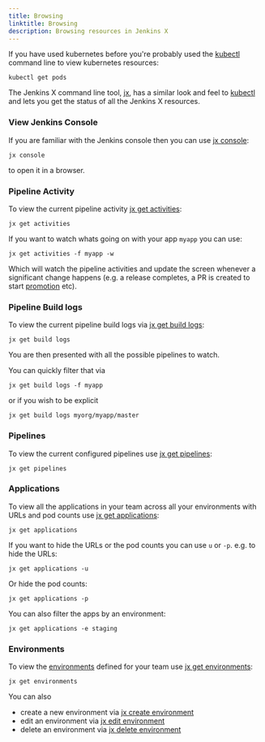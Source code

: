 ```yaml
---
title: Browsing
linktitle: Browsing
description: Browsing resources in Jenkins X 
---
```


                
If you have used kubernetes before you're probably used the [kubectl](https://kubernetes.io/docs/reference/kubectl/overview/) command line to view kubernetes resources:

```shell
kubectl get pods
```

The Jenkins X command line tool, [jx](/commands/jx), has a similar look and feel to [kubectl](https://kubernetes.io/docs/reference/kubectl/overview/) and lets you get the status of all the Jenkins X resources.

### View Jenkins Console
 
If you are familiar with the Jenkins console then you can use [jx console](/commands/jx_console):

```shell
jx console
```

to open it in a browser.

### Pipeline Activity

To view the current pipeline activity [jx get activities](/commands/jx_get_activities):

```shell
jx get activities
```

If you want to watch whats going on with your app `myapp`  you can use:

```shell
jx get activities -f myapp -w
```

Which will watch the pipeline activities and update the screen whenever a significant change happens (e.g. a release completes, a PR is created to start [promotion](/developing/promote) etc).

### Pipeline Build logs

To view the current pipeline build logs via [jx get build logs](/commands/jx_get_build_logs):

```shell
jx get build logs
```

You are then presented with all the possible pipelines to watch.

You can quickly filter that via

```shell
jx get build logs -f myapp
```

or if you wish to be explicit

```shell
jx get build logs myorg/myapp/master
```

### Pipelines

To view the current configured pipelines use [jx get pipelines](/commands/jx_get_pipelines):

```shell
jx get pipelines
```

### Applications

To view all the applications in your team across all your environments with URLs and pod counts use  [jx get applications](/commands/jx_get_applications):

```shell
jx get applications
```

If you want to hide the URLs or the pod counts you can use `u` or `-p`. e.g. to hide the URLs:

```shell
jx get applications -u
```

Or hide the pod counts:

```shell
jx get applications -p
```

You can also filter the apps by an environment:

```shell
jx get applications -e staging
```



### Environments

To view the [environments](/about/features/#environments) defined for your team use [jx get environments](/commands/jx_get_environments):

```shell
jx get environments
```

You can also 

* create a new environment via [jx create environment](/commands/jx_create_environment)
* edit an environment via [jx edit environment](/commands/jx_edit_environment)
* delete an environment via [jx delete environment](/commands/jx_delete_environment)
